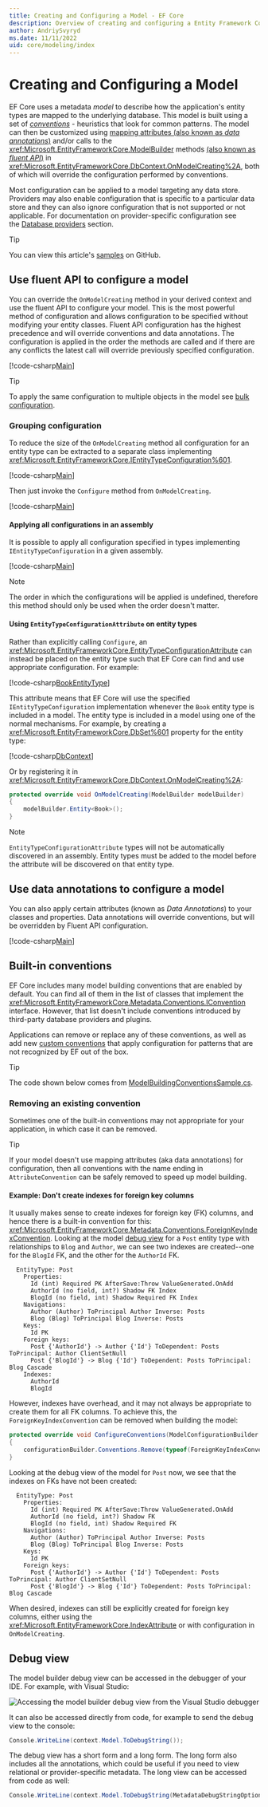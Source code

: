 ```yaml
---
title: Creating and Configuring a Model - EF Core
description: Overview of creating and configuring a Entity Framework Core model via Fluent API, Data Annotations and conventions. 
author: AndriySvyryd
ms.date: 11/11/2022
uid: core/modeling/index
---
```

# Creating and Configuring a Model

EF Core uses a metadata _model_ to describe how the application's entity types are mapped to the underlying database. This model is built using a set of [_conventions_](#built-in-conventions) - heuristics that look for common patterns. The model can then be customized using [mapping attributes (also known as _data annotations_)](#use-data-annotations-to-configure-a-model) and/or calls to the <xref:Microsoft.EntityFrameworkCore.ModelBuilder> methods [(also known as _fluent API_)](#use-fluent-api-to-configure-a-model) in <xref:Microsoft.EntityFrameworkCore.DbContext.OnModelCreating%2A>, both of which will override the configuration performed by conventions.

Most configuration can be applied to a model targeting any data store. Providers may also enable configuration that is specific to a particular data store and they can also ignore configuration that is not supported or not applicable. For documentation on provider-specific configuration see the [Database providers](xref:core/providers/index) section.

> [!TIP]
> You can view this article's [samples](https://github.com/dotnet/EntityFramework.Docs/tree/main/samples/core/Modeling/) on GitHub.

## Use fluent API to configure a model

You can override the `OnModelCreating` method in your derived context and use the fluent API to configure your model. This is the most powerful method of configuration and allows configuration to be specified without modifying your entity classes. Fluent API configuration has the highest precedence and will override conventions and data annotations. The configuration is applied in the order the methods are called and if there are any conflicts the latest call will override previously specified configuration.

[!code-csharp[Main](../../../samples/core/Modeling/EntityProperties/FluentAPI/Required.cs?highlight=12-14)]

> [!TIP]
> To apply the same configuration to multiple objects in the model see [bulk configuration](xref:core/modeling/bulk-configuration).

### Grouping configuration

To reduce the size of the `OnModelCreating` method all configuration for an entity type can be extracted to a separate class implementing <xref:Microsoft.EntityFrameworkCore.IEntityTypeConfiguration%601>.

[!code-csharp[Main](../../../samples/core/Modeling/Misc/EntityTypeConfiguration.cs?Name=IEntityTypeConfiguration)]

Then just invoke the `Configure` method from `OnModelCreating`.

[!code-csharp[Main](../../../samples/core/Modeling/Misc/EntityTypeConfiguration.cs?Name=ApplyIEntityTypeConfiguration)]

#### Applying all configurations in an assembly

It is possible to apply all configuration specified in types implementing `IEntityTypeConfiguration` in a given assembly.

[!code-csharp[Main](../../../samples/core/Modeling/Misc/EntityTypeConfiguration.cs?Name=ApplyConfigurationsFromAssembly)]

> [!NOTE]
> The order in which the configurations will be applied is undefined, therefore this method should only be used when the order doesn't matter.

#### Using `EntityTypeConfigurationAttribute` on entity types

Rather than explicitly calling `Configure`, an <xref:Microsoft.EntityFrameworkCore.EntityTypeConfigurationAttribute> can instead be placed on the entity type such that EF Core can find and use appropriate configuration. For example:

<!--
[EntityTypeConfiguration(typeof(BookConfiguration))]
public class Book
{
    public int Id { get; set; }
    public string Title { get; set; }
    public string Isbn { get; set; }
}
-->
[!code-csharp[BookEntityType](../../../samples/core/Miscellaneous/NewInEFCore6/EntityTypeConfigurationAttributeSample.cs?name=BookEntityType)]

This attribute means that EF Core will use the specified `IEntityTypeConfiguration` implementation whenever the `Book` entity type is included in a model. The entity type is included in a model using one of the normal mechanisms. For example, by creating a <xref:Microsoft.EntityFrameworkCore.DbSet%601> property for the entity type:

<!--
public class BooksContext : DbContext
{
    public DbSet<Book> Books { get; set; }

    //...
-->
[!code-csharp[DbContext](../../../samples/core/Miscellaneous/NewInEFCore6/EntityTypeConfigurationAttributeSample.cs?name=DbContext)]

Or by registering it in <xref:Microsoft.EntityFrameworkCore.DbContext.OnModelCreating%2A>:

```csharp
protected override void OnModelCreating(ModelBuilder modelBuilder)
{
    modelBuilder.Entity<Book>();
}
```

> [!NOTE]
> `EntityTypeConfigurationAttribute` types will not be automatically discovered in an assembly. Entity types must be added to the model before the attribute will be discovered on that entity type.

## Use data annotations to configure a model

You can also apply certain attributes (known as _Data Annotations_) to your classes and properties. Data annotations will override conventions, but will be overridden by Fluent API configuration.

[!code-csharp[Main](../../../samples/core/Modeling/EntityProperties/DataAnnotations/Annotations.cs)]

## Built-in conventions

EF Core includes many model building conventions that are enabled by default. You can find all of them in the list of classes that implement the <xref:Microsoft.EntityFrameworkCore.Metadata.Conventions.IConvention> interface. However, that list doesn't include conventions introduced by third-party database providers and plugins.

Applications can remove or replace any of these conventions, as well as add new [custom conventions](xref:core/modeling/bulk-configuration#conventions) that apply configuration for patterns that are not recognized by EF out of the box.

> [!TIP]
> The code shown below comes from [ModelBuildingConventionsSample.cs](https://github.com/dotnet/EntityFramework.Docs/tree/main/samples/core/Modeling/BulkConfiguration/ModelBuildingConventionsSample.cs).

### Removing an existing convention

Sometimes one of the built-in conventions may not appropriate for your application, in which case it can be removed.

> [!TIP]
> If your model doesn't use mapping attributes (aka data annotations) for configuration, then all conventions with the name ending in `AttributeConvention` can be safely removed to speed up model building.

#### Example: Don't create indexes for foreign key columns

It usually makes sense to create indexes for foreign key (FK) columns, and hence there is a built-in convention for this: <xref:Microsoft.EntityFrameworkCore.Metadata.Conventions.ForeignKeyIndexConvention>. Looking at the model [debug view](#debug-view) for a `Post` entity type with relationships to `Blog` and `Author`, we can see two indexes are created--one for the `BlogId` FK, and the other for the `AuthorId` FK.

```text
  EntityType: Post
    Properties:
      Id (int) Required PK AfterSave:Throw ValueGenerated.OnAdd
      AuthorId (no field, int?) Shadow FK Index
      BlogId (no field, int) Shadow Required FK Index
    Navigations:
      Author (Author) ToPrincipal Author Inverse: Posts
      Blog (Blog) ToPrincipal Blog Inverse: Posts
    Keys:
      Id PK
    Foreign keys:
      Post {'AuthorId'} -> Author {'Id'} ToDependent: Posts ToPrincipal: Author ClientSetNull
      Post {'BlogId'} -> Blog {'Id'} ToDependent: Posts ToPrincipal: Blog Cascade
    Indexes:
      AuthorId
      BlogId
```

However, indexes have overhead, and it may not always be appropriate to create them for all FK columns. To achieve this, the `ForeignKeyIndexConvention` can be removed when building the model:

```csharp
protected override void ConfigureConventions(ModelConfigurationBuilder configurationBuilder)
{
    configurationBuilder.Conventions.Remove(typeof(ForeignKeyIndexConvention));
}
```

Looking at the debug view of the model for `Post` now, we see that the indexes on FKs have not been created:

```text
  EntityType: Post
    Properties:
      Id (int) Required PK AfterSave:Throw ValueGenerated.OnAdd
      AuthorId (no field, int?) Shadow FK
      BlogId (no field, int) Shadow Required FK
    Navigations:
      Author (Author) ToPrincipal Author Inverse: Posts
      Blog (Blog) ToPrincipal Blog Inverse: Posts
    Keys:
      Id PK
    Foreign keys:
      Post {'AuthorId'} -> Author {'Id'} ToDependent: Posts ToPrincipal: Author ClientSetNull
      Post {'BlogId'} -> Blog {'Id'} ToDependent: Posts ToPrincipal: Blog Cascade
```

When desired, indexes can still be explicitly created for foreign key columns, either using the <xref:Microsoft.EntityFrameworkCore.IndexAttribute> or with configuration in `OnModelCreating`.

## Debug view

The model builder debug view can be accessed in the debugger of your IDE. For example, with Visual Studio:

![Accessing the model builder debug view from the Visual Studio debugger](_static/debug-view.png)

It can also be accessed directly from code, for example to send the debug view to the console:

```csharp
Console.WriteLine(context.Model.ToDebugString());
```

The debug view has a short form and a long form. The long form also includes all the annotations, which could be useful if you need to view relational or provider-specific metadata. The long view can be accessed from code as well:

```csharp
Console.WriteLine(context.Model.ToDebugString(MetadataDebugStringOptions.LongDefault));
```
